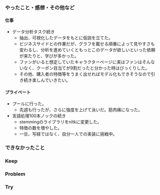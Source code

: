 ### やったこと・感想・その他など

#### 仕事

- データ分析タスク続き
  - 抽出、可視化したデータをもとに仮説を立てた。
  - ビジネスサイドとの作業だが、グラフを載せる順番によって見やすさも変わるし、分析を進めていくともっとこのデータが欲しいといった依頼が来たりと、学びが多かった。
  - ファンがいると想定していたキャラクターページに実はファンはそんないなく、クーポン目当てが9割だったと分かった時はびっくりした。
  - その他、購入者の特徴等をうまく出せればモデル化もできそうなので引き続き楽しんでいきたい。

#### プライベート

- プールに行った。
  - 先週も行ったが、さらに強度を上げて泳いだ。筋肉痛になった。
- 言語処理100本ノックの続き
  - stemmingのライブラリをnltkに変更した。
  - 特徴の数を増やした。
  - 一旦、写経ではなく、自分一人での実装に挑戦中。

### できなかったこと


### Keep


### Problem 


### Try

